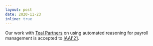 ```yaml
---
layout: post
date: 2020-11-23
inline: true
---
```


Our work with [Teal Partners](https://www.tealpartners.com/) on using automated reasoning for payroll management is accepted to [IAAI'21](https://aaai.org/Conferences/AAAI-21/iaai-21-call/).

